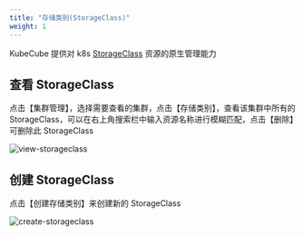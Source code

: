 ```yaml
---
title: "存储类别(StorageClass)"
weight: 1
---
```


KubeCube 提供对 k8s [StorageClass](https://kubernetes.io/zh/docs/concepts/storage/storage-classes/) 资源的原生管理能力

## 查看 StorageClass

点击【集群管理】，选择需要查看的集群，点击【存储类别】，查看该集群中所有的 StorageClass，可以在右上角搜索栏中输入资源名称进行模糊匹配，点击【删除】可删除此 StorageClass

![view-storageclass](/imgs/user-guide/administration/k8s-cluster/cluster-scoped-res/StorageClass/view-storageclass.png)

## 创建 StorageClass

点击【创建存储类别】来创建新的 StorageClass

![create-storageclass](/imgs/user-guide/administration/k8s-cluster/cluster-scoped-res/StorageClass/create-storageclass.png)

